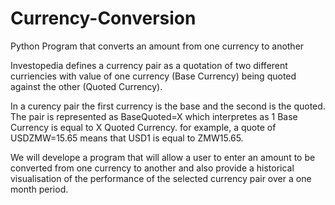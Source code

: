 # Currency-Conversion
Python Program that converts an amount from one currency to another

Investopedia defines a currency pair as a quotation of two different curriencies with value of one currency (Base Currency) being quoted against the other (Quoted Currency).

In a curency pair the first currency is the base and the second is the quoted. The pair is represented as BaseQuoted=X which interpretes as 1 Base Currency is equal to X Quoted Currency. for example, a quote of USDZMW=15.65 means that USD1 is equal to ZMW15.65.

We will develope a program that will allow a user to enter an amount to be converted from one currency to another and also provide a historical visualisation of the performance of the selected currency pair over a one month period.
